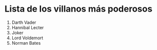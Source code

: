 # Lista de los villanos más poderosos 

1. Darth Vader
2. Hannibal Lecter
3. Joker
4.  Lord Voldemort
5. Norman Bates 